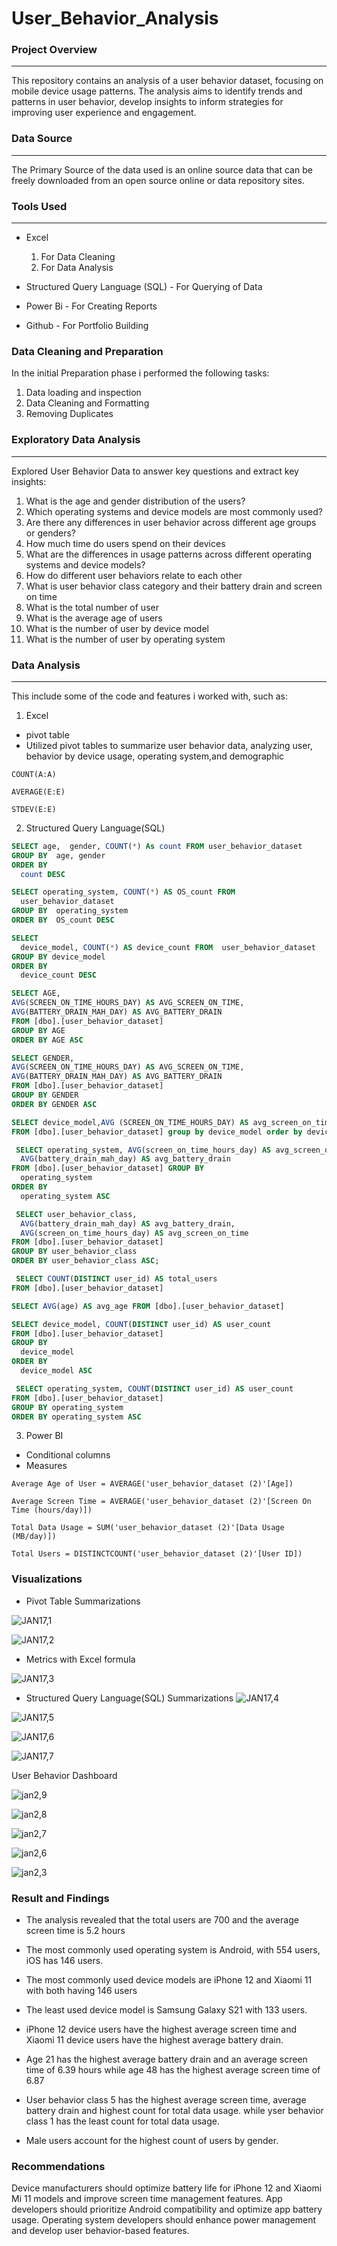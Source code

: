 # User_Behavior_Analysis

### Project Overview 
---
This repository contains an analysis of a user behavior dataset, focusing on mobile device usage patterns. The analysis aims to identify trends and patterns in user behavior, develop insights to inform strategies for improving user experience and engagement.

### Data Source 
---
The Primary Source of the data used is an online source data that can be freely downloaded from an open source online or data repository sites.

### Tools Used
---
- Excel
  1. For Data Cleaning
  2. For Data Analysis 

- Structured Query Language (SQL) - For Querying of Data

- Power Bi - For Creating Reports  
 
- Github - For Portfolio Building

### Data Cleaning and Preparation

In the initial Preparation phase i performed the following tasks: 
1. Data loading and inspection
2. Data Cleaning and Formatting 
3. Removing Duplicates

### Exploratory Data Analysis
---
Explored User Behavior Data to answer key questions and extract key insights:
1. What is the age and gender distribution of the users?
2. Which operating systems and device models are most commonly used?
3. Are there any differences in user behavior across different age groups or genders?
4. ⁠How much time do users spend on their devices  
5. ⁠What are the  differences in usage patterns across different operating systems and device models?
6. ⁠How do different user behaviors relate to each other
7. ⁠What is user behavior class category and their battery drain and screen on time
8. ⁠What is the total number of user 
9. ⁠What is the average age of users 
10. ⁠What is the number of user by device model 
11. ⁠What is the number of user by operating system

### Data Analysis 
---
This include some of the code and features i worked with, such as:

1. Excel
- pivot table
-  Utilized pivot tables to summarize user behavior data, analyzing user, behavior by device usage, operating system,and demographic 

```EXCEL
COUNT(A:A)
```

```EXCEL
AVERAGE(E:E)
```

```EXCEL
STDEV(E:E)
```
2. Structured Query Language(SQL)
```SQL
SELECT age,  gender, COUNT(*) As count FROM user_behavior_dataset
GROUP BY  age, gender
ORDER BY 
  count DESC
```
```SQL
SELECT operating_system, COUNT(*) AS OS_count FROM 
  user_behavior_dataset
GROUP BY  operating_system
ORDER BY  OS_count DESC
```
```SQL
SELECT 
  device_model, COUNT(*) AS device_count FROM  user_behavior_dataset
GROUP BY device_model
ORDER BY 
  device_count DESC
```
```SQL
SELECT AGE,
AVG(SCREEN_ON_TIME_HOURS_DAY) AS AVG_SCREEN_ON_TIME, 
AVG(BATTERY_DRAIN_MAH_DAY) AS AVG_BATTERY_DRAIN
FROM [dbo].[user_behavior_dataset] 
GROUP BY AGE 
ORDER BY AGE ASC 
```
```SQL
SELECT GENDER,
AVG(SCREEN_ON_TIME_HOURS_DAY) AS AVG_SCREEN_ON_TIME, 
AVG(BATTERY_DRAIN_MAH_DAY) AS AVG_BATTERY_DRAIN
FROM [dbo].[user_behavior_dataset] 
GROUP BY GENDER 
ORDER BY GENDER ASC 
```
```SQL
SELECT device_model,AVG (SCREEN_ON_TIME_HOURS_DAY) AS avg_screen_on_time, AVG(BATTERY_DRAIN_MAH_DAY) 
FROM [dbo].[user_behavior_dataset] group by device_model order by device_model
```
```SQL
 SELECT operating_system, AVG(screen_on_time_hours_day) AS avg_screen_on_time, 
  AVG(battery_drain_mah_day) AS avg_battery_drain
FROM [dbo].[user_behavior_dataset] GROUP BY 
  operating_system
ORDER BY 
  operating_system ASC
```
```SQL
 SELECT user_behavior_class, 
  AVG(battery_drain_mah_day) AS avg_battery_drain, 
  AVG(screen_on_time_hours_day) AS avg_screen_on_time
FROM [dbo].[user_behavior_dataset]
GROUP BY user_behavior_class
ORDER BY user_behavior_class ASC;
```
```SQL
 SELECT COUNT(DISTINCT user_id) AS total_users
FROM [dbo].[user_behavior_dataset]
```
```SQL
SELECT AVG(age) AS avg_age FROM [dbo].[user_behavior_dataset]
```
```SQL
SELECT device_model, COUNT(DISTINCT user_id) AS user_count
FROM [dbo].[user_behavior_dataset]
GROUP BY 
  device_model
ORDER BY 
  device_model ASC
```
```SQL
 SELECT operating_system, COUNT(DISTINCT user_id) AS user_count
FROM [dbo].[user_behavior_dataset]
GROUP BY operating_system
ORDER BY operating_system ASC
```

3. Power BI
- Conditional columns
- Measures

```POWER BI
Average Age of User = AVERAGE('user_behavior_dataset (2)'[Age])
```

```POWER BI
Average Screen Time = AVERAGE('user_behavior_dataset (2)'[Screen On Time (hours/day)])
```

```POWER BI
Total Data Usage = SUM('user_behavior_dataset (2)'[Data Usage (MB/day)])
```

```POWER BI
Total Users = DISTINCTCOUNT('user_behavior_dataset (2)'[User ID])
```
### Visualizations

- Pivot Table Summarizations

![JAN17,1](https://github.com/user-attachments/assets/f19ba005-26d3-4051-ad96-58e0f19c4230)

![JAN17,2](https://github.com/user-attachments/assets/1295e00f-9f31-433b-ba31-f6ec07448bb3)

- Metrics with Excel formula

![JAN17,3](https://github.com/user-attachments/assets/c145bb46-27d2-4913-9574-7060653cfe56)

- Structured Query Language(SQL) Summarizations
![JAN17,4](https://github.com/user-attachments/assets/c8d54279-93d2-418e-a720-fad1789917e6)

![JAN17,5](https://github.com/user-attachments/assets/06506c21-836c-4e47-985a-a6f53a0f5ac7)

![JAN17,6](https://github.com/user-attachments/assets/b59444ac-c357-4b1f-aa07-bf7d21d3f8d3)

![JAN17,7](https://github.com/user-attachments/assets/8eb144d5-d797-43bb-9fa3-51e95893a9ef)

User Behavior Dashboard

![jan2,9](https://github.com/user-attachments/assets/326e9c47-1065-4ce2-a357-1a39f39f671b)

![jan2,8](https://github.com/user-attachments/assets/a6a84e66-944f-4e26-9ce0-f01d4041d9d6)

![jan2,7](https://github.com/user-attachments/assets/e4073616-8cb8-4b91-bb16-fb7673f0c1f0)

![jan2,6](https://github.com/user-attachments/assets/214ea2e6-1c40-4dc7-9528-1448406f5879)

![jan2,3](https://github.com/user-attachments/assets/4b08be63-4614-4c96-b572-c185f16e9acf)

### Result and Findings

- The analysis revealed that the total users are 700 and the average screen time is 5.2 hours
- The most commonly used operating system is Android, with 554 users, iOS has 146 users.
- The most commonly used device models are iPhone 12 and Xiaomi 11 with both having 146 users
- The least used device model is Samsung Galaxy S21 with 133 users.
- ⁠iPhone 12 device users have the highest average screen time and Xiaomi 11 device users have the highest average battery drain.

- Age 21 has the highest average battery drain and an average screen time of 6.39 hours while age 48 has the highest average screen time of 6.87
- User behavior class 5 has the highest average screen time, average battery drain and highest count for total data usage. while yser behavior class 1 has the least count for total data usage.
- Male users account for the highest count of users by gender.

### Recommendations 

Device manufacturers should optimize battery life for iPhone 12 and Xiaomi Mi 11 models and improve screen time management features. App developers should prioritize Android compatibility and optimize app battery usage. Operating system developers should enhance power management and develop user behavior-based features.


